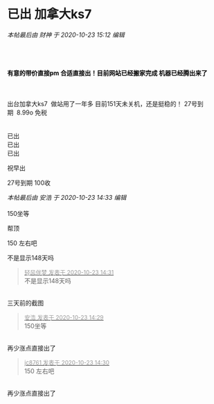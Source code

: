 # 已出 加拿大ks7


<i class="pstatus"> 本帖最后由 财神 于 2020-10-23 15:12 编辑 </i><br />
<br />
<img id="aimg_ZLXlb" onclick="zoom(this, this.src, 0, 0, 0)" class="zoom" src="https://s1.ax1x.com/2020/10/19/0vTkse.png" onmouseover="img_onmouseoverfunc(this)" onload="thumbImg(this)" border="0" alt="" /><br />
<br />
<br />
<br />
<strong><font color="Black">有意的带价直接pm 合适直接出！目前网站已经搬家完成 机器已经腾出来了 </font></strong><br />
<br />
<br />
<br />
出台加拿大ks7&nbsp;&nbsp;做站用了一年多 目前151天未关机，还是挺稳的！ 27号到期&nbsp;&nbsp;8.99o 免税 <br />
<br />
<br />
已出<br />
已出<br />
已出

祝早出

27号到期 100收

<i class="pstatus"> 本帖最后由 安浩 于 2020-10-23 14:33 编辑 </i><br />
<br />
150坐等

帮顶

150 左右吧 

不是显示148天吗

<div class="quote"><blockquote><font size="2"><a href="https://www.hostloc.com/forum.php?mod=redirect&amp;goto=findpost&amp;pid=9341115&amp;ptid=757600" target="_blank"><font color="#999999">轻风伴梦 发表于 2020-10-23 14:31</font></a></font><br />
不是显示148天吗</blockquote></div><br />
三天前的截图

<div class="quote"><blockquote><font size="2"><a href="https://www.hostloc.com/forum.php?mod=redirect&amp;goto=findpost&amp;pid=9341101&amp;ptid=757600" target="_blank"><font color="#999999">安浩 发表于 2020-10-23 14:29</font></a></font><br />
150坐等</blockquote></div><br />
再少涨点直接出了<img src="static/image/smiley/default/cry.gif" smilieid="4" border="0" alt="" />

<div class="quote"><blockquote><font size="2"><a href="https://www.hostloc.com/forum.php?mod=redirect&amp;goto=findpost&amp;pid=9341108&amp;ptid=757600" target="_blank"><font color="#999999">jc8761 发表于 2020-10-23 14:30</font></a></font><br />
150 左右吧</blockquote></div><br />
再少涨点直接出了<img src="static/image/smiley/default/cry.gif" smilieid="4" border="0" alt="" />
